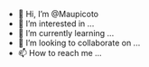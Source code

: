 - 👋 Hi, I’m @Maupicoto
- 👀 I’m interested in ...
- 🌱 I’m currently learning ...
- 💞️ I’m looking to collaborate on ...
- 📫 How to reach me ...

<!---
Maupicoto/Maupicoto is a ✨ special ✨ repository because its `README.md` (this file) appears on your GitHub profile.
You can click the Preview link to take a look at your changes.
--->

